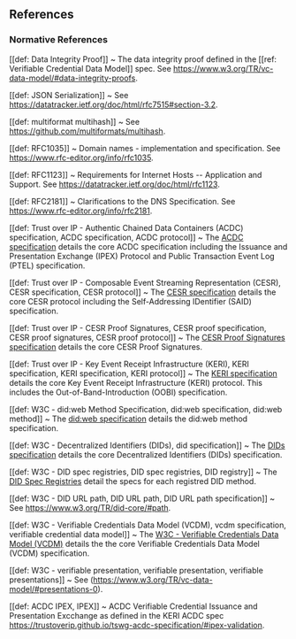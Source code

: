 ## References


### Normative References

[[def: Data Integrity Proof]]
~ The data integrity proof defined in the [[ref: Verifiable Credential Data Model]] spec. See https://www.w3.org/TR/vc-data-model/#data-integrity-proofs.

[[def: JSON Serialization]]
~ See https://datatracker.ietf.org/doc/html/rfc7515#section-3.2.

[[def: multiformat multihash]]
~ See https://github.com/multiformats/multihash.

[[def: RFC1035]]
~ Domain names - implementation and specification. See https://www.rfc-editor.org/info/rfc1035.

[[def: RFC1123]]
~ Requirements for Internet Hosts -- Application and Support. See https://datatracker.ietf.org/doc/html/rfc1123.

[[def: RFC2181]]
~ Clarifications to the DNS Specification. See https://www.rfc-editor.org/info/rfc2181.

[[def: Trust over IP - Authentic Chained Data Containers (ACDC) specification, ACDC specification, ACDC protocol]]
~ The [ACDC specification](https://trustoverip.github.io/tswg-acdc-specification/) details the core ACDC specification including the Issuance and Presentation Exchange (IPEX) Protocol and Public Transaction Event Log (PTEL) specification.

[[def: Trust over IP - Composable Event Streaming Representation (CESR), CESR specification, CESR protocol]]
~ The [CESR specification](https://trustoverip.github.io/tswg-cesr-specification/) details the core CESR protocol including the Self-Addressing IDentifier (SAID) specification.

[[def: Trust over IP - CESR Proof Signatures, CESR proof specification, CESR proof signatures, CESR proof protocol]]
~ The [CESR Proof Signatures specification](https://trustoverip.github.io/tswg-cesr-proof-specification/draft-pfeairheller-cesr-proof.html) details the core CESR Proof Signatures.

[[def: Trust over IP - Key Event Receipt Infrastructure (KERI), KERI specification, KERI specification, KERI protocol]]
~ The [KERI specification](https://trustoverip.github.io/tswg-keri-specification/) details the core Key Event Receipt Infrastructure (KERI) protocol. This includes the Out-of-Band-Introduction (OOBI) specification.

[[def: W3C - did:web Method Specification, did:web specification, did:web method]]
~ The [did:web specification](https://w3c-ccg.github.io/did-method-web/) details the did:web method specification.

[[def: W3C - Decentralized Identifiers (DIDs), did specification]]
~ The [DIDs specification](https://w3c.github.io/did-core/) details the core Decentralized Identifiers (DIDs) specification.

[[def: W3C - DID spec registries, DID spec registries, DID registry]]
~ The [DID Spec Registries](https://w3c.github.io/did-spec-registries/) detail the specs for each registred DID method.

[[def: W3C - DID URL path, DID URL path, DID URL path specification]]
~ See https://www.w3.org/TR/did-core/#path.

[[def: W3C - Verifiable Credentials Data Model (VCDM), vcdm specification, verifiable credential data model]]
~ The [W3C - Verifiable Credentials Data Model (VCDM)](https://www.w3.org/TR/vc-data-model/) details the the core Verifiable Credentials Data Model (VCDM) specification.

[[def: W3C - verifiable presentation, verifiable presentation, verifiable presentations]]
~ See (https://www.w3.org/TR/vc-data-model/#presentations-0).

[[def: ACDC IPEX, IPEX]]
~ ACDC Verifiable Credential Issuance and Presentation Excchange as defined in the KERI ACDC spec https://trustoverip.github.io/tswg-acdc-specification/#ipex-validation.
